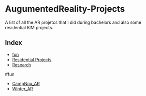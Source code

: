 # AugumentedReality-Projects

A list of all the AR projetcs that I did during bachelors and also some residential BIM projects.

## Index
- [fun](#fun)
- [Residential Projects](#projects)
- [Research](#research)

#fun
- [CampNou_AR](https://github.com/Barcaboy-Ovid/CampNou_AR)
- [Winter_AR](https://github.com/Barcaboy-Ovid/Winter_AR)
